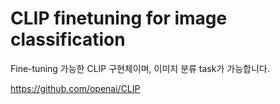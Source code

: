 # CLIP finetuning for image classification

Fine-tuning 가능한 CLIP 구현체이며, 이미지 분류 task가 가능합니다.

https://github.com/openai/CLIP

